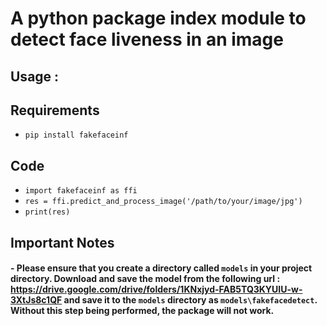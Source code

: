 # A python package index module to detect face liveness in an image

## Usage :
## Requirements
* `pip install fakefaceinf`

## Code
* `import fakefaceinf as ffi`
* `res = ffi.predict_and_process_image('/path/to/your/image/jpg')`
* `print(res)`


## Important Notes

#### - Please ensure that you create a directory called `models` in your project directory. Download and save the model from the following url : https://drive.google.com/drive/folders/1KNxjyd-FAB5TQ3KYUIU-w-3XtJs8c1QF and save it to the `models` directory as `models\fakefacedetect`. Without this step being performed, the package will not work.

